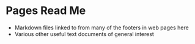 
# Pages Read Me

* Markdown files linked to from many of the footers in web pages here
* Various other useful text documents of general interest